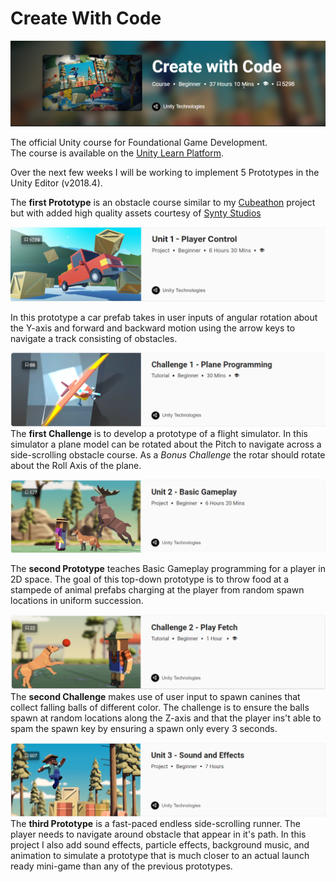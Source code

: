 
# Create With Code

![ ](https://github.com/Husain0007/CreateWithCode/blob/master/Images/SplashPage.png "Logo Title Text 1")  

The official Unity course for Foundational Game Development.  
The course is available on the [Unity Learn Platform](https://learn.unity.com/course/create-with-code). 
<br>

Over the next few weeks I will be working to implement 5 Prototypes in the Unity Editor (v2018.4).  

The **first Prototype** is an obstacle course similar to my [Cubeathon](https://github.com/Husain0007/Cubeathon-with-Unity) project but with added high quality assets courtesy of [Synty Studios](https://www.syntystudios.com/)

![ ](https://github.com/Husain0007/CreateWithCode/blob/master/Images/Prototype-1.png)  

In this prototype a car prefab takes in user inputs of angular rotation about the Y-axis and forward and backward motion using the arrow keys to navigate a track consisting of obstacles.

![ ](https://github.com/Husain0007/CreateWithCode/blob/master/Images/Challenge1.png)
The **first Challenge** is to develop a prototype of a flight simulator. In this simulator a plane model can be rotated about the Pitch to navigate across a side-scrolling obstacle course.
As a *Bonus Challenge* the rotar should rotate about the Roll Axis of the plane.  

![ ](https://github.com/Husain0007/CreateWithCode/blob/master/Images/Prototype2.png)  

The **second Prototype** teaches Basic Gameplay programming for a player in 2D space. The goal of this top-down prototype is to throw food at a stampede of animal prefabs charging at the player from random spawn locations in uniform succession. 

![ ](https://github.com/Husain0007/CreateWithCode/blob/master/Images/Challenge2.png)
The **second Challenge** makes use of user input to spawn canines that collect falling balls of different color. The challenge is to ensure the balls spawn at random locations along the Z-axis and that the player ins't able to spam the spawn key by ensuring a spawn only every 3 seconds.  

![ ](https://github.com/Husain0007/CreateWithCode/blob/master/Images/Prototype3.png)
The **third Prototype** is a fast-paced endless side-scrolling runner. The player needs to navigate around obstacle that appear in it's path. In this project I also add sound effects, particle effects, background music, and animation to simulate a prototype that is much closer to an actual launch ready mini-game than any of the previous prototypes.
